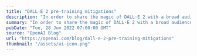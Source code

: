 ```yaml
---
title: "DALL·E 2 pre-training mitigations"
description: "In order to share the magic of DALL·E 2 with a broad audience, we needed to reduce the risks associated with powerful image generation models. To this end, we put various guardrails in place to prevent generated images from violating our content policy."
summary: "In order to share the magic of DALL·E 2 with a broad audience, we needed to reduce the risks associated with powerful image generation models. To this end, we put various guardrails in place to prevent generated images from violating our content policy."
pubDate: "Tue, 28 Jun 2022 07:00:00 GMT"
source: "OpenAI Blog"
url: "https://openai.com/blog/dall-e-2-pre-training-mitigations"
thumbnail: "/assets/ai-icon.png"
---
```


